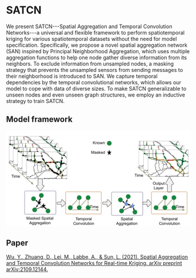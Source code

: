 # SATCN
We present SATCN---Spatial Aggregation and Temporal Convolution Networks---a universal and flexible framework to perform spatiotemporal kriging for various spatiotemporal datasets without the need for model specification. Specifically, we propose a novel spatial aggregation network (SAN) inspired by Principal Neighborhood Aggregation, which uses multiple aggregation functions to help one node gather diverse information from its neighbors. To exclude information from unsampled nodes, a masking strategy that prevents the unsampled sensors from sending messages to their neighborhood is introduced to SAN. We capture temporal dependencies by the temporal convolutional networks, which allows our model to cope with data of diverse sizes. To make SATCN generalizable to unseen nodes and even unseen graph structures, we employ an inductive strategy to train SATCN.

## Model framework
<img src="https://github.com/Kaimaoge/SATCN/blob/master/whole_framework.pdf" width="800">

## Paper
[Wu, Y., Zhuang, D., Lei, M., Labbe, A., & Sun, L. (2021). Spatial Aggregation and Temporal Convolution Networks for Real-time Kriging. arXiv preprint arXiv:2109.12144.](https://arxiv.org/pdf/2109.12144.pdf)
